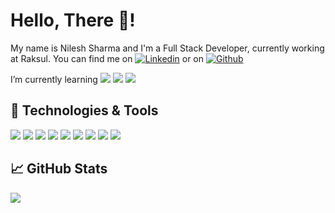 <!--
**snilesh97/snilesh97** is a ✨ _special_ ✨ repository because its `README.md` (this file) appears on your GitHub profile.
![Profile View](https://komarev.com/ghpvc/?username=snilesh97&color=green)

Here are some ideas to get you started:

- 🔭 I’m currently working on ...
- 🌱 I’m currently learning ...
- 👯 I’m looking to collaborate on ...
- 🤔 I’m looking for help with ...
- 💬 Ask me about ...
- 📫 How to reach me: ...
- 😄 Pronouns: ...
- ⚡ Fun fact: ...
-->

# Hello, There 👋!

My name is Nilesh Sharma and I'm a Full Stack Developer, currently working at Raksul. You can find me on [![Linkedin][1.2]][2] or on [![Github][1.1]][1]

I’m currently learning ![](https://img.shields.io/badge/React-121011?style=for-the-badge&logo=react&logoColor=blue) ![](https://img.shields.io/badge/&-white) ![](https://img.shields.io/badge/Go-00ADD8?style=for-the-badge&logo=go&logoColor=white)


## 🔧 Technologies & Tools
![](https://img.shields.io/badge/Linux-121011?style=for-the-badge&logo=linux&logoColor=white)
![](https://img.shields.io/badge/VS_Code-121011?style=for-the-badge&logo=visual-studio-code&logoColor=white)
![](https://img.shields.io/badge/Sublime-121011?style=for-the-badge&logo=sublime-text&logoColor=orange)
![](https://img.shields.io/badge/Ruby-CC342D?style=for-the-badge&logo=ruby&logoColor=white)
![](https://img.shields.io/badge/Vue.js-35495E?style=for-the-badge&logo=vue.js&logoColor=4FC08D)
![](https://img.shields.io/badge/PostgreSQL-316192?style=for-the-badge&logo=postgresql&logoColor=white)
![](https://img.shields.io/badge/Docker-232F3E?style=for-the-badge&logo=Docker&logoColor=white)
![](https://img.shields.io/badge/Amazon_AWS-232F3E?style=for-the-badge&logo=amazon-aws&logoColor=white)
![](https://img.shields.io/badge/Mysql-316192?style=for-the-badge&logo=mysql&logoColor=white)

## &#x1f4c8; GitHub Stats

<img align="center" src="https://github-readme-stats.vercel.app/api/top-langs/?username=snilesh97&layout=compact&theme=solarized-dark" />

[1.1]: https://img.shields.io/badge/GitHub-100000?style=for-the-badge&logo=github&logoColor=white
[1.2]: https://img.shields.io/badge/LinkedIn-0077B5?style=for-the-badge&logo=linkedin&logoColor=white

[1]: https://github.com/snilesh97
[2]: https://www.linkedin.com/in/nilesh-sharma-616ab1165/
